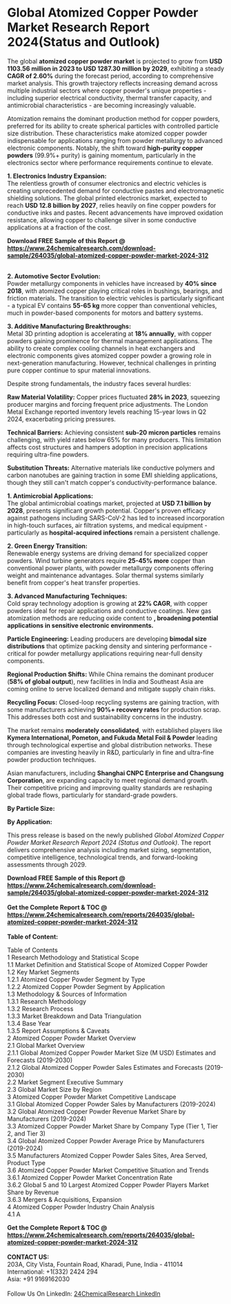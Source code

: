 <h1>Global Atomized Copper Powder Market Research Report 2024(Status and Outlook)</h1><p>The global <strong>atomized copper powder market</strong> is projected to grow from <strong>USD 1103.56 million in 2023 to USD 1287.30 million by 2029</strong>, exhibiting a steady <strong>CAGR of 2.60%</strong> during the forecast period, according to comprehensive market analysis. This growth trajectory reflects increasing demand across multiple industrial sectors where copper powder's unique properties - including superior electrical conductivity, thermal transfer capacity, and antimicrobial characteristics - are becoming increasingly valuable.</p><p>Atomization remains the dominant production method for copper powders, preferred for its ability to create spherical particles with controlled particle size distribution. These characteristics make atomized copper powder indispensable for applications ranging from powder metallurgy to advanced electronic components. Notably, the shift toward <strong>high-purity copper powders</strong> (99.9%+ purity) is gaining momentum, particularly in the electronics sector where performance requirements continue to elevate.</p><p><strong>1. Electronics Industry Expansion:</strong><br>
The relentless growth of consumer electronics and electric vehicles is creating unprecedented demand for conductive pastes and electromagnetic shielding solutions. The global printed electronics market, expected to reach <strong>USD 12.8 billion by 2027</strong>, relies heavily on fine copper powders for conductive inks and pastes. Recent advancements have improved oxidation resistance, allowing copper to challenge silver in some conductive applications at a fraction of the cost.</p><div><b>Download FREE Sample of this Report @ 
            <a href="https://www.24chemicalresearch.com/download-sample/264035/global-atomized-copper-powder-market-2024-312">
            https://www.24chemicalresearch.com/download-sample/264035/global-atomized-copper-powder-market-2024-312</a></b></div><br><p><strong>2. Automotive Sector Evolution:</strong><br>
Powder metallurgy components in vehicles have increased by <strong>40% since 2018</strong>, with atomized copper playing critical roles in bushings, bearings, and friction materials. The transition to electric vehicles is particularly significant - a typical EV contains <strong>55-65 kg</strong> more copper than conventional vehicles, much in powder-based components for motors and battery systems.</p><p><strong>3. Additive Manufacturing Breakthroughs:</strong><br>
Metal 3D printing adoption is accelerating at <strong>18% annually</strong>, with copper powders gaining prominence for thermal management applications. The ability to create complex cooling channels in heat exchangers and electronic components gives atomized copper powder a growing role in next-generation manufacturing. However, technical challenges in printing pure copper continue to spur material innovations.</p><p>Despite strong fundamentals, the industry faces several hurdles:</p><p><strong>Raw Material Volatility:</strong> Copper prices fluctuated <strong>28% in 2023</strong>, squeezing producer margins and forcing frequent price adjustments. The London Metal Exchange reported inventory levels reaching 15-year lows in Q2 2024, exacerbating pricing pressures.</p><p><strong>Technical Barriers:</strong> Achieving consistent <strong>sub-20 micron particles</strong> remains challenging, with yield rates below 65% for many producers. This limitation affects cost structures and hampers adoption in precision applications requiring ultra-fine powders.</p><p><strong>Substitution Threats:</strong> Alternative materials like conductive polymers and carbon nanotubes are gaining traction in some EMI shielding applications, though they still can't match copper's conductivity-performance balance.</p><p><strong>1. Antimicrobial Applications:</strong><br>
The global antimicrobial coatings market, projected at <strong>USD 7.1 billion by 2028</strong>, presents significant growth potential. Copper's proven efficacy against pathogens including SARS-CoV-2 has led to increased incorporation in high-touch surfaces, air filtration systems, and medical equipment - particularly as <strong>hospital-acquired infections</strong> remain a persistent challenge.</p><p><strong>2. Green Energy Transition:</strong><br>
Renewable energy systems are driving demand for specialized copper powders. Wind turbine generators require <strong>25-45% more</strong> copper than conventional power plants, with powder metallurgy components offering weight and maintenance advantages. Solar thermal systems similarly benefit from copper's heat transfer properties.</p><p><strong>3. Advanced Manufacturing Techniques:</strong><br>
Cold spray technology adoption is growing at <strong>22% CAGR</strong>, with copper powders ideal for repair applications and conductive coatings. New gas atomization methods are reducing oxide content to <strong>, broadening potential applications in sensitive electronic environments.</strong></p><p><strong>Particle Engineering:</strong> Leading producers are developing <strong>bimodal size distributions</strong> that optimize packing density and sintering performance - critical for powder metallurgy applications requiring near-full density components.</p><p><strong>Regional Production Shifts:</strong> While China remains the dominant producer (<strong>58% of global output</strong>), new facilities in India and Southeast Asia are coming online to serve localized demand and mitigate supply chain risks.</p><p><strong>Recycling Focus:</strong> Closed-loop recycling systems are gaining traction, with some manufacturers achieving <strong>90%+ recovery rates</strong> for production scrap. This addresses both cost and sustainability concerns in the industry.</p><p>The market remains <strong>moderately consolidated</strong>, with established players like <strong>Kymera International, Pometon, and Fukuda Metal Foil &amp; Powder</strong> leading through technological expertise and global distribution networks. These companies are investing heavily in R&amp;D, particularly in fine and ultra-fine powder production techniques.</p><p>Asian manufacturers, including <strong>Shanghai CNPC Enterprise and Changsung Corporation</strong>, are expanding capacity to meet regional demand growth. Their competitive pricing and improving quality standards are reshaping global trade flows, particularly for standard-grade powders.</p><p><strong>By Particle Size:</strong></p><p><strong>By Application:</strong></p><p>This press release is based on the newly published <em>Global Atomized Copper Powder Market Research Report 2024 (Status and Outlook)</em>. The report delivers comprehensive analysis including market sizing, segmentation, competitive intelligence, technological trends, and forward-looking assessments through 2029.</p><div><b>Download FREE Sample of this Report @ 
            <a href="https://www.24chemicalresearch.com/download-sample/264035/global-atomized-copper-powder-market-2024-312">
            https://www.24chemicalresearch.com/download-sample/264035/global-atomized-copper-powder-market-2024-312</a></b></div><br><div><b>Get the Complete Report & TOC @ 
            <a href="https://www.24chemicalresearch.com/reports/264035/global-atomized-copper-powder-market-2024-312">
            https://www.24chemicalresearch.com/reports/264035/global-atomized-copper-powder-market-2024-312</a></b></div><br>
            <b>Table of Content:</b><p>Table of Contents<br />
1 Research Methodology and Statistical Scope<br />
1.1 Market Definition and Statistical Scope of Atomized Copper Powder<br />
1.2 Key Market Segments<br />
1.2.1 Atomized Copper Powder Segment by Type<br />
1.2.2 Atomized Copper Powder Segment by Application<br />
1.3 Methodology & Sources of Information<br />
1.3.1 Research Methodology<br />
1.3.2 Research Process<br />
1.3.3 Market Breakdown and Data Triangulation<br />
1.3.4 Base Year<br />
1.3.5 Report Assumptions & Caveats<br />
2 Atomized Copper Powder Market Overview<br />
2.1 Global Market Overview<br />
2.1.1 Global Atomized Copper Powder Market Size (M USD) Estimates and Forecasts (2019-2030)<br />
2.1.2 Global Atomized Copper Powder Sales Estimates and Forecasts (2019-2030)<br />
2.2 Market Segment Executive Summary<br />
2.3 Global Market Size by Region<br />
3 Atomized Copper Powder Market Competitive Landscape<br />
3.1 Global Atomized Copper Powder Sales by Manufacturers (2019-2024)<br />
3.2 Global Atomized Copper Powder Revenue Market Share by Manufacturers (2019-2024)<br />
3.3 Atomized Copper Powder Market Share by Company Type (Tier 1, Tier 2, and Tier 3)<br />
3.4 Global Atomized Copper Powder Average Price by Manufacturers (2019-2024)<br />
3.5 Manufacturers Atomized Copper Powder Sales Sites, Area Served, Product Type<br />
3.6 Atomized Copper Powder Market Competitive Situation and Trends<br />
3.6.1 Atomized Copper Powder Market Concentration Rate<br />
3.6.2 Global 5 and 10 Largest Atomized Copper Powder Players Market Share by Revenue<br />
3.6.3 Mergers & Acquisitions, Expansion<br />
4 Atomized Copper Powder Industry Chain Analysis<br />
4.1 A</p><div><b>Get the Complete Report & TOC @ 
            <a href="https://www.24chemicalresearch.com/reports/264035/global-atomized-copper-powder-market-2024-312">
            https://www.24chemicalresearch.com/reports/264035/global-atomized-copper-powder-market-2024-312</a></b></div><br><b>CONTACT US:</b><br>
            203A, City Vista, Fountain Road, Kharadi, Pune, India - 411014<br>
            International: +1(332) 2424 294<br>
            Asia: +91 9169162030 <br><br>
            Follow Us On LinkedIn: <a href="https://www.linkedin.com/company/24chemicalresearch/">24ChemicalResearch LinkedIn</a>